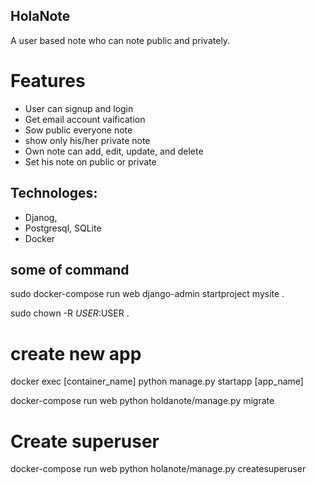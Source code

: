 ## HolaNote
A user based note who can note public and privately.

# Features
- User can signup and login
- Get email account vaification
- Sow public everyone note
- show only his/her private note
- Own note can add, edit, update, and delete
- Set his note on public or private



## Technologes: 
- Djanog, 
- Postgresql, SQLite 
- Docker

## some of command
sudo docker-compose run web django-admin startproject mysite .

sudo chown -R $USER:$USER .

# create new app
docker exec [container_name] python manage.py startapp [app_name]

docker-compose run web python holdanote/manage.py migrate

# Create superuser
docker-compose run web python holanote/manage.py createsuperuser
